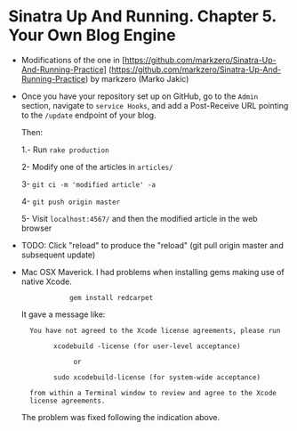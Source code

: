 Sinatra Up And Running. Chapter 5. Your Own Blog Engine 
======================

* Modifications of the one in
[https://github.com/markzero/Sinatra-Up-And-Running-Practice]
(https://github.com/markzero/Sinatra-Up-And-Running-Practice)  by
markzero (Marko Jakic)

* Once you have your repository set up on GitHub, go to the `Admin` section,
  navigate to `service Hooks`, and add a Post-Receive URL pointing to the 
  `/update` endpoint of your blog.

  Then:

     1.- Run `rake production`

     2- Modify one of the articles in `articles/`

     3- `git ci -m 'modified article' -a`

     4- `git push origin master`

     5- Visit `localhost:4567/` and then the modified article in the web browser


* TODO: Click "reload" to produce the "reload" (git pull origin master and subsequent update)


* Mac OSX Maverick. I had problems when installing gems making use of native Xcode.

                  gem install redcarpet

  It gave a message like:

        You have not agreed to the Xcode license agreements, please run

              xcodebuild -license (for user-level acceptance) 

                   or 

              sudo xcodebuild-license (for system-wide acceptance) 

        from within a Terminal window to review and agree to the Xcode 
        license agreements.


  The problem was fixed following the indication above.
